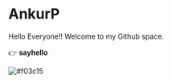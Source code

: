# AnkurP

Hello Everyone!!
Welcome to my Github space.

:point_right: **sayhello**


![#f03c15](https://via.placeholder.com/15/f03c15/000000?text=+) 
